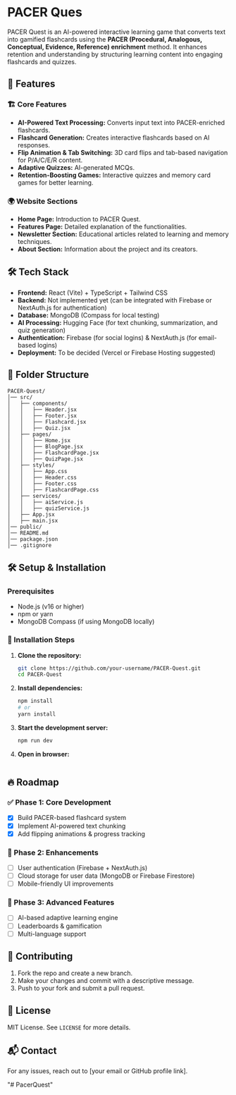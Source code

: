 # PACER Ques

PACER Quest is an AI-powered interactive learning game that converts text into gamified flashcards using the **PACER (Procedural, Analogous, Conceptual, Evidence, Reference) enrichment** method. It enhances retention and understanding by structuring learning content into engaging flashcards and quizzes.

## 🚀 Features

### 🏗 Core Features
- **AI-Powered Text Processing:** Converts input text into PACER-enriched flashcards.
- **Flashcard Generation:** Creates interactive flashcards based on AI responses.
- **Flip Animation & Tab Switching:** 3D card flips and tab-based navigation for P/A/C/E/R content.
- **Adaptive Quizzes:** AI-generated MCQs.
- **Retention-Boosting Games:** Interactive quizzes and memory card games for better learning.

### 🌍 Website Sections
- **Home Page:** Introduction to PACER Quest.
- **Features Page:** Detailed explanation of the functionalities.
- **Newsletter Section:** Educational articles related to learning and memory techniques.
- **About Section:** Information about the project and its creators.

## 🛠 Tech Stack

- **Frontend:** React (Vite) + TypeScript + Tailwind CSS
- **Backend:** Not implemented yet (can be integrated with Firebase or NextAuth.js for authentication)
- **Database:** MongoDB (Compass for local testing)
- **AI Processing:** Hugging Face (for text chunking, summarization, and quiz generation)
- **Authentication:** Firebase (for social logins) & NextAuth.js (for email-based logins)
- **Deployment:** To be decided (Vercel or Firebase Hosting suggested)

## 📂 Folder Structure
```
PACER-Quest/
│── src/
│   ├── components/
│   │   ├── Header.jsx
│   │   ├── Footer.jsx
│   │   ├── Flashcard.jsx
│   │   ├── Quiz.jsx
│   ├── pages/
│   │   ├── Home.jsx
│   │   ├── BlogPage.jsx
│   │   ├── FlashcardPage.jsx
│   │   ├── QuizPage.jsx
│   ├── styles/
│   │   ├── App.css
│   │   ├── Header.css
│   │   ├── Footer.css
│   │   ├── FlashcardPage.css
│   ├── services/
│   │   ├── aiService.js
│   │   ├── quizService.js
│   ├── App.jsx
│   ├── main.jsx
│── public/
│── README.md
│── package.json
│── .gitignore
```

## 🛠 Setup & Installation

### Prerequisites
- Node.js (v16 or higher)
- npm or yarn
- MongoDB Compass (if using MongoDB locally)

### 🔧 Installation Steps
1. **Clone the repository:**
   ```bash
   git clone https://github.com/your-username/PACER-Quest.git
   cd PACER-Quest
   ```
2. **Install dependencies:**
   ```bash
   npm install
   # or
   yarn install
   ```
3. **Start the development server:**
   ```bash
   npm run dev
   ```
4. **Open in browser:**
   ```

## 🔥 Roadmap

### ✅ Phase 1: Core Development
- [x] Build PACER-based flashcard system
- [x] Implement AI-powered text chunking
- [x] Add flipping animations & progress tracking

### 🚀 Phase 2: Enhancements
- [ ] User authentication (Firebase + NextAuth.js)
- [ ] Cloud storage for user data (MongoDB or Firebase Firestore)
- [ ] Mobile-friendly UI improvements

### 🌟 Phase 3: Advanced Features
- [ ] AI-based adaptive learning engine
- [ ] Leaderboards & gamification
- [ ] Multi-language support

## 🤝 Contributing
1. Fork the repo and create a new branch.
2. Make your changes and commit with a descriptive message.
3. Push to your fork and submit a pull request.

## 📜 License
MIT License. See `LICENSE` for more details.

## 📬 Contact
For any issues, reach out to [your email or GitHub profile link].

"# PacerQuest" 
